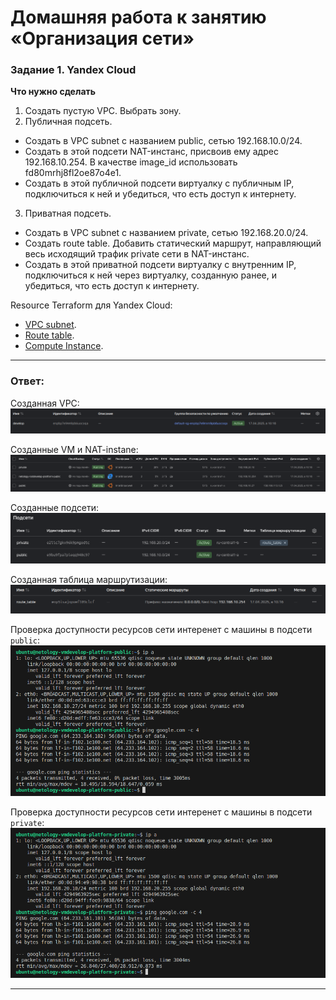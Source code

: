 # Домашняя работа к занятию «Организация сети»

### Задание 1. Yandex Cloud 

**Что нужно сделать**

1. Создать пустую VPC. Выбрать зону.
2. Публичная подсеть.

 - Создать в VPC subnet с названием public, сетью 192.168.10.0/24.
 - Создать в этой подсети NAT-инстанс, присвоив ему адрес 192.168.10.254. В качестве image_id использовать fd80mrhj8fl2oe87o4e1.
 - Создать в этой публичной подсети виртуалку с публичным IP, подключиться к ней и убедиться, что есть доступ к интернету.
3. Приватная подсеть.
 - Создать в VPC subnet с названием private, сетью 192.168.20.0/24.
 - Создать route table. Добавить статический маршрут, направляющий весь исходящий трафик private сети в NAT-инстанс.
 - Создать в этой приватной подсети виртуалку с внутренним IP, подключиться к ней через виртуалку, созданную ранее, и убедиться, что есть доступ к интернету.

Resource Terraform для Yandex Cloud:

- [VPC subnet](https://registry.terraform.io/providers/yandex-cloud/yandex/latest/docs/resources/vpc_subnet).
- [Route table](https://registry.terraform.io/providers/yandex-cloud/yandex/latest/docs/resources/vpc_route_table).
- [Compute Instance](https://registry.terraform.io/providers/yandex-cloud/yandex/latest/docs/resources/compute_instance).

---

### Ответ:

Созданная VPC:
![1_1](https://github.com/AlekseyStroitelev/Homework/blob/main/Project/15.1/screenshots/project1_1.png)

Созданные VM и NAT-instane:
![1_2](https://github.com/AlekseyStroitelev/Homework/blob/main/Project/15.1/screenshots/project1_2.png)

Созданные подсети:
![1_3](https://github.com/AlekseyStroitelev/Homework/blob/main/Project/15.1/screenshots/project1_3.png)

Созданная таблица маршрутизации:
![1_4](https://github.com/AlekseyStroitelev/Homework/blob/main/Project/15.1/screenshots/project1_4.png)

Проверка доступности ресурсов сети интеренет с машины в подсети `public`:
![1_5](https://github.com/AlekseyStroitelev/Homework/blob/main/Project/15.1/screenshots/project1_5.png)

Проверка доступности ресурсов сети интеренет с машины в подсети `private`:
![1_6](https://github.com/AlekseyStroitelev/Homework/blob/main/Project/15.1/screenshots/project1_6.png)

---
